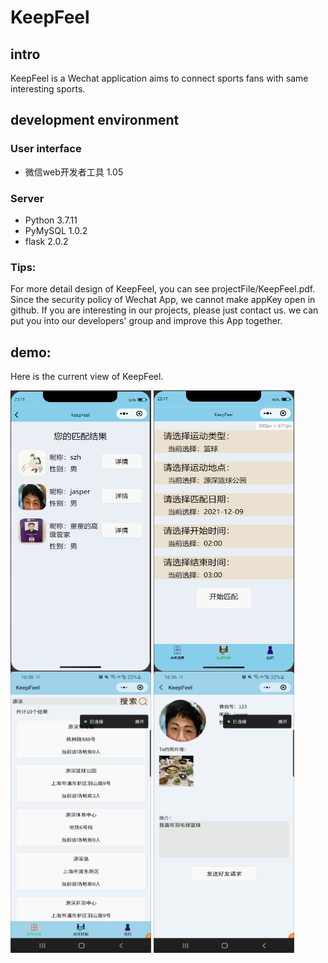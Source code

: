 # KeepFeel
## intro
KeepFeel is a Wechat application aims to connect sports fans with same interesting sports.
## development environment
### User interface
* 微信web开发者工具 1.05

### Server
* Python 3.7.11
* PyMySQL 1.0.2
* flask 2.0.2

### Tips:
For more detail design of KeepFeel, you can see projectFile/KeepFeel.pdf. Since the security policy of Wechat App, we cannot make appKey open in github. If you are interesting in our projects, please just contact us. we can put you into  our developers' group and improve this App together. 

## demo:
Here is the current view of KeepFeel.<br>
<p float="left">
  <img src="https://raw.githubusercontent.com/qz701731tby/KeepFeel/main/demo/1.png" width="225" height="450" align="middle" /> <img src="https://raw.githubusercontent.com/qz701731tby/KeepFeel/main/demo/2.png" width="225" height="450" align="middle" /> <img src="https://raw.githubusercontent.com/qz701731tby/KeepFeel/main/demo/3.png" width="225" height="450" align="middle" /> <img src="https://raw.githubusercontent.com/qz701731tby/KeepFeel/main/demo/4.png" width="225" height="450" align="middle" />
</p>
